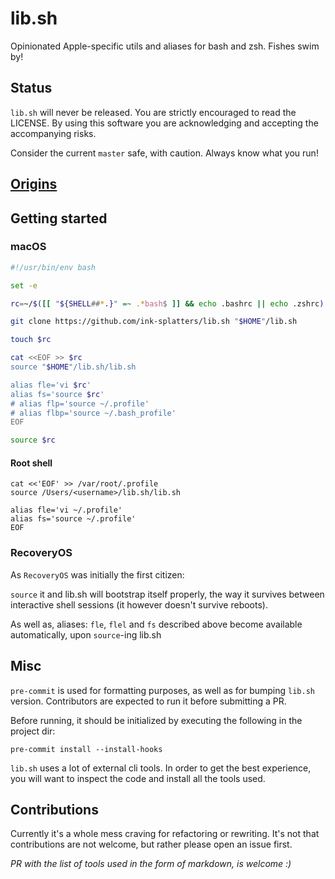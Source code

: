# lib.sh

Opinionated Apple-specific utils and aliases for bash and zsh. Fishes swim by!

## Status

`lib.sh` will never be released. You are strictly encouraged to read the LICENSE. By
using this software you are acknowledging and accepting the accompanying risks.

Consider the current `master` safe, with caution. Always know what you run!

## [Origins](ORIGINS.md)

## Getting started

### macOS

```sh
#!/usr/bin/env bash

set -e

rc=~/$([[ "${SHELL##*.}" =~ .*bash$ ]] && echo .bashrc || echo .zshrc)

git clone https://github.com/ink-splatters/lib.sh "$HOME"/lib.sh

touch $rc

cat <<EOF >> $rc
source "$HOME"/lib.sh/lib.sh

alias fle='vi $rc'
alias fs='source $rc'
# alias flp='source ~/.profile'
# alias flbp='source ~/.bash_profile'
EOF

source $rc
```

#### Root shell

```shell
cat <<'EOF' >> /var/root/.profile
source /Users/<username>/lib.sh/lib.sh

alias fle='vi ~/.profile'
alias fs='source ~/.profile'
EOF
```

### RecoveryOS

As `RecoveryOS` was initially the first citizen:

`source` it and lib.sh will bootstrap itself properly, the way it survives between interactive shell sessions (it however doesn't
survive reboots).

As well as, aliases: `fle`, `flel` and `fs` described above become available automatically, upon `source`-ing lib.sh


## Misc

`pre-commit` is used for formatting purposes, as well as for bumping `lib.sh` version. Contributors are expected to run it before submitting a PR.

Before running, it should be initialized by executing the following in the project dir:

```shell
pre-commit install --install-hooks
```

`lib.sh` uses a lot of external cli tools. In order to get the best experience, you will want to inspect the code and install all the tools used.

## Contributions

Currently it's a whole mess craving for refactoring or rewriting. It's not that contributions are not welcome, but rather please
open an issue first.

_PR with the list of tools used in the form of markdown, is welcome :)_

